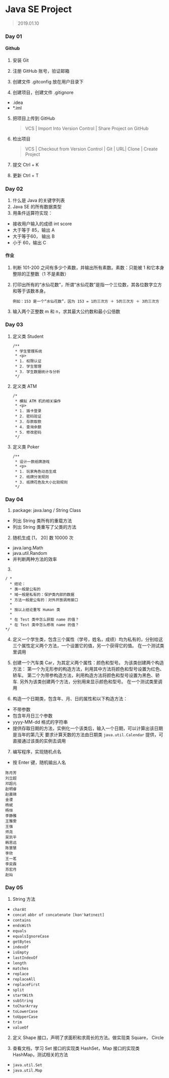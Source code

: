 # Java SE Project

> 2019.01.10

### Day 01 

#### Github

1. 安装 Git

2. 注册 GitHub 账号，验证邮箱

3. 创建文件 .gitconfig 放在用户目录下

4. 创建项目，创建文件 .gitignore
- .idea
- *.iml

5. 把项目上传到 GitHub

   > VCS | Import Into Version Control | Share Project on GitHub

5. 检出项目

   > VCS | Checkout from Version Control | Git | URL| Clone | Create Project

6. 提交 Ctrl + K

7. 更新 Ctrl + T


### Day 02

1. 什么是 Java 的关键字列表
2. Java SE 的所有数据类型
3. 用条件运算符实现：
- 接收用户输入的成绩 int score
- 大于等于 85，输出 A
- 大于等于60， 输出 B
- 小于 60，输出 C

#### 作业
1. 判断 101-200 之间有多少个素数，并输出所有素数。素数：只能被 1 和它本身整除的正整数（1 不是素数）
2. 打印出所有的“水仙花数”，所谓“水仙花数”是指一个三位数，其各位数字立方和等于该数本身。

    ```
    例如：153 是一个“水仙花数”，因为 153 = 1的三次方 ＋ 5的三次方 ＋ 3的三次方
    ```

3. 输入两个正整数 m 和 n，求其最大公约数和最小公倍数


### Day 03

1. 定义类 Student

    ```
    /**
     * 学生管理系统
     * <p>
     * 1. 权限认证
     * 2. 学生管理
     * 3. 学生数据统计与分析
     */
    ```

2. 定义类 ATM

    ```
    /*
     * 模拟 ATM 机的相关操作
     * <p>
     * 1. 插卡登录
     * 2. 密码验证
     * 3. 存款取款
     * 4. 查询余额
     * 5. 修改密码
     */
    ```

3. 定义类 Poker

    ```
    /**
     * 设计一款纸牌游戏
     * <p>
     * 1. 玩家角色动态生成
     * 2. 纸牌分发规则
     * 3. 纸牌花色及大小比较规则
     */
    ```   
    
    
### Day 04

1. package: java.lang / String Class
- 列出 String 类所有的重载方法
- 列出 String 类重写了父类的方法    

2. 随机生成 [1， 20] 数 10000 次
- java.lang.Math
- java.util.Random
- 并判断两种方法的效率

3. 

```
/ * 
  * 结论：
  * 类一般是公有的
  * 域一般是私有的：保护类内部的数据
  * 方法一般是公有的：对外开放调用接口
  * 
  * 按以上结论重写 Human 类
  * 
  * 在 Test 类中怎么获取 name 的值？
  * 在 Test 类中怎么修改 name 的值？
*/    
```

4. 定义一个学生类，包含三个属性（学号，姓名，成绩）均为私有的，分别给这三个属性定义两个方法，一个设置它的值，另一个获得它的值。
   在一个测试类里调用

5. 创建一个汽车类 Car，为其定义两个属性：颜色和型号。
   为该类创建两个构造方法： 第一个为无形参的构造方法，利用其中方法将颜色和型号设置为红色、轿车。
   第二个为带参构造方法，利用构造方法将颜色和型号设置为黑色、轿车.
   另外为该类创建两个方法，分别用来显示颜色和型号。
   在一个测试类里调用

6. 构造一个日期类，包含年、月、日的属性和以下构造方法：   
- 不带参数
- 包含年月日三个参数
- yyyy-MM-dd 格式的字符串
- 提供存取日期的方法，实例化一个该类后，输入一个日期，可以计算出该日期是当年的第几天
  要求计算天数的方法由日期类 `java.util.Calendar` 提供，可直接通过该类的实例去调用
  
7. 编写程序，实现随机点名
- 按 Enter 键，随机输出人名  

```
陈月芳
刘立超
邓超元
赵明睿
赵晨锦
金谡
杨斌
杨恒
李静雅
王雅雯
王强
师尧
吴凯平
韩思远
陈慧慧
李欣
王一茗
李奕霖
苏宏月
赵灿
```

### Day 05

1. String 方法
- `charAt`
- `concat` `abbr of concatenate [kɒn'kætɪneɪt]`
- `contains`
- `endsWith`
- `equals`
- `equalsIgnoreCase`
- `getBytes`
- `indexOf`
- `isEmpty`
- `lastIndexOf`
- `length`
- `matches`
- `replace`
- `replaceAll`
- `replaceFirst`
- `split`
- `startWith`
- `subString`
- `toCharArray`
- `toLowerCase`
- `toUpperCase`
- `trim`
- `valueOf`

2. 定义 Shape 接口，声明了求面积和求周长的方法。做实现类 Square， Circle
   
3. 查看文档，学习 Set 接口的实现类 HashSet，Map 接口的实现类 HashMap，测试相关的方法   
- `java.util.Set`
- `java.util.Map`
